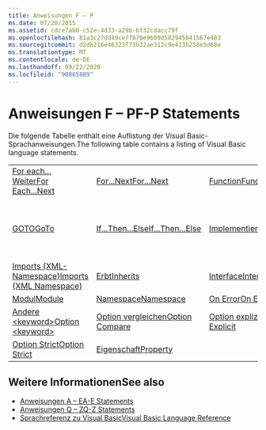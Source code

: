 ```yaml
---
title: Anweisungen F – P
ms.date: 07/20/2015
ms.assetid: cdce7ab0-c52e-4d33-a29b-bf32cdacc79f
ms.openlocfilehash: 81a3c27dd49ce7f870e9609d582945641567e483
ms.sourcegitcommit: d2db216e46323f73b32ae312c9e4135258e5d68e
ms.translationtype: MT
ms.contentlocale: de-DE
ms.lasthandoff: 09/22/2020
ms.locfileid: "90865889"
---
```

# <a name="f-p-statements"></a><span data-ttu-id="f2189-102">Anweisungen F – P</span><span class="sxs-lookup"><span data-stu-id="f2189-102">F-P Statements</span></span>

<span data-ttu-id="f2189-103">Die folgende Tabelle enthält eine Auflistung der Visual Basic-Sprachanweisungen.</span><span class="sxs-lookup"><span data-stu-id="f2189-103">The following table contains a listing of Visual Basic language statements.</span></span>  
  
|||||  
|---|---|---|---|  
|[<span data-ttu-id="f2189-104">For each... Weiter</span><span class="sxs-lookup"><span data-stu-id="f2189-104">For Each...Next</span></span>](for-each-next-statement.md)|[<span data-ttu-id="f2189-105">For...Next</span><span class="sxs-lookup"><span data-stu-id="f2189-105">For...Next</span></span>](for-next-statement.md)|[<span data-ttu-id="f2189-106">Function</span><span class="sxs-lookup"><span data-stu-id="f2189-106">Function</span></span>](function-statement.md)|[<span data-ttu-id="f2189-107">Get</span><span class="sxs-lookup"><span data-stu-id="f2189-107">Get</span></span>](get-statement.md)|  
|[<span data-ttu-id="f2189-108">GOTO</span><span class="sxs-lookup"><span data-stu-id="f2189-108">GoTo</span></span>](goto-statement.md)|[<span data-ttu-id="f2189-109">If...Then...Else</span><span class="sxs-lookup"><span data-stu-id="f2189-109">If...Then...Else</span></span>](if-then-else-statement.md)|[<span data-ttu-id="f2189-110">Implementiert</span><span class="sxs-lookup"><span data-stu-id="f2189-110">Implements</span></span>](implements-statement.md)|[<span data-ttu-id="f2189-111">Imports (.NET-Namespace und Typ)</span><span class="sxs-lookup"><span data-stu-id="f2189-111">Imports (.NET Namespace and Type)</span></span>](imports-statement-net-namespace-and-type.md)|  
|[<span data-ttu-id="f2189-112">Imports (XML-Namespace)</span><span class="sxs-lookup"><span data-stu-id="f2189-112">Imports (XML Namespace)</span></span>](imports-statement-xml-namespace.md)|[<span data-ttu-id="f2189-113">Erbt</span><span class="sxs-lookup"><span data-stu-id="f2189-113">Inherits</span></span>](inherits-statement.md)|[<span data-ttu-id="f2189-114">Interface</span><span class="sxs-lookup"><span data-stu-id="f2189-114">Interface</span></span>](interface-statement.md)|[<span data-ttu-id="f2189-115">Mid</span><span class="sxs-lookup"><span data-stu-id="f2189-115">Mid</span></span>](mid-statement.md)|  
|[<span data-ttu-id="f2189-116">Modul</span><span class="sxs-lookup"><span data-stu-id="f2189-116">Module</span></span>](module-statement.md)|[<span data-ttu-id="f2189-117">Namespace</span><span class="sxs-lookup"><span data-stu-id="f2189-117">Namespace</span></span>](namespace-statement.md)|[<span data-ttu-id="f2189-118">On Error</span><span class="sxs-lookup"><span data-stu-id="f2189-118">On Error</span></span>](on-error-statement.md)|[<span data-ttu-id="f2189-119">Operator</span><span class="sxs-lookup"><span data-stu-id="f2189-119">Operator</span></span>](operator-statement.md)|  
|[<span data-ttu-id="f2189-120">Andere \<keyword></span><span class="sxs-lookup"><span data-stu-id="f2189-120">Option \<keyword></span></span>](option-keyword-statement.md)|[<span data-ttu-id="f2189-121">Option vergleichen</span><span class="sxs-lookup"><span data-stu-id="f2189-121">Option Compare</span></span>](option-compare-statement.md)|[<span data-ttu-id="f2189-122">Option explizit</span><span class="sxs-lookup"><span data-stu-id="f2189-122">Option Explicit</span></span>](option-explicit-statement.md)|[<span data-ttu-id="f2189-123">Option Infer</span><span class="sxs-lookup"><span data-stu-id="f2189-123">Option Infer</span></span>](option-infer-statement.md)|  
|[<span data-ttu-id="f2189-124">Option Strict</span><span class="sxs-lookup"><span data-stu-id="f2189-124">Option Strict</span></span>](option-strict-statement.md)|[<span data-ttu-id="f2189-125">Eigenschaft</span><span class="sxs-lookup"><span data-stu-id="f2189-125">Property</span></span>](property-statement.md)|||  
  
## <a name="see-also"></a><span data-ttu-id="f2189-126">Weitere Informationen</span><span class="sxs-lookup"><span data-stu-id="f2189-126">See also</span></span>

- [<span data-ttu-id="f2189-127">Anweisungen A – E</span><span class="sxs-lookup"><span data-stu-id="f2189-127">A-E Statements</span></span>](a-e-statements.md)
- [<span data-ttu-id="f2189-128">Anweisungen Q – Z</span><span class="sxs-lookup"><span data-stu-id="f2189-128">Q-Z Statements</span></span>](q-z-statements.md)
- [<span data-ttu-id="f2189-129">Sprachreferenz zu Visual Basic</span><span class="sxs-lookup"><span data-stu-id="f2189-129">Visual Basic Language Reference</span></span>](../index.md)
